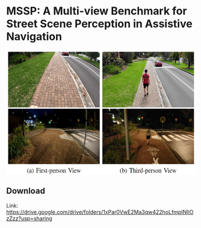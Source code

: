 # MSSP: A Multi-view Benchmark for Street Scene Perception in Assistive Navigation

<img src="https://github.com/yangdi-cv/MSSP/blob/main/img/mssp.png?raw=true" height="330"/>

## Download

Link: https://drive.google.com/drive/folders/1xPar0VwE2Ma3qw422hoLfmpINIlOzZzz?usp=sharing
